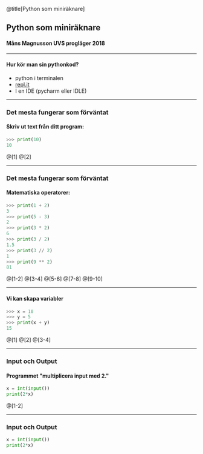 @title[Python som miniräknare]
## Python som miniräknare
#### Måns Magnusson UVS progläger 2018

---

#### Hur kör man sin pythonkod?

- python i terminalen
- [repl.it](http://repl.it)
- I en IDE (pycharm eller IDLE)

---

### Det mesta fungerar som förväntat

#### Skriv ut text från ditt program:
```python
>>> print(10)
10
```
@[1]
@[2]

---

### Det mesta fungerar som förväntat

#### Matematiska operatorer:
```python
>>> print(1 + 2)
3
>>> print(5 - 3)
2
>>> print(3 * 2)
6
>>> print(3 / 2)
1.5
>>> print(3 // 2)
1
>>> print(9 ** 2)
81
```
@[1-2]
@[3-4]
@[5-6]
@[7-8]
@[9-10]

---

#### Vi kan skapa variabler

```python
>>> x = 10
>>> y = 5
>>> print(x + y)
15
```
@[1]
@[2]
@[3-4]

---

### Input och Output

#### Programmet "multiplicera input med 2."
```python
x = int(input())
print(2*x)
```
@[1-2]
<!--
Vi vill typiskt inte räkna ut exakt samma sak varje gång vi kör vårt program.
Vi kan modifera vad vårt program för genom att ge det olika input.
-->

---

### Input och Output


```python
x = int(input())
print(2*x)
```
